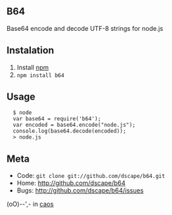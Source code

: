 ## B64

Base64 encode and decode UTF-8 strings for node.js

## Instalation

1. Install [npm][1]
2. `npm install b64`

## Usage

      $ node
      var base64 = require('b64');
      var encoded = base64.encode("node.js");
      console.log(base64.decode(encoded));
      > node.js

## Meta

* Code: `git clone git://github.com/dscape/b64.git`
* Home: <http://github.com/dscape/b64>
* Bugs: <http://github.com/dscape/b64/issues>

(oO)--',- in [caos][3]

[1]: http://npmjs.org
[2]: http://github.com/dscape/b64/issues
[3]: http://caos.di.uminho.pt/


